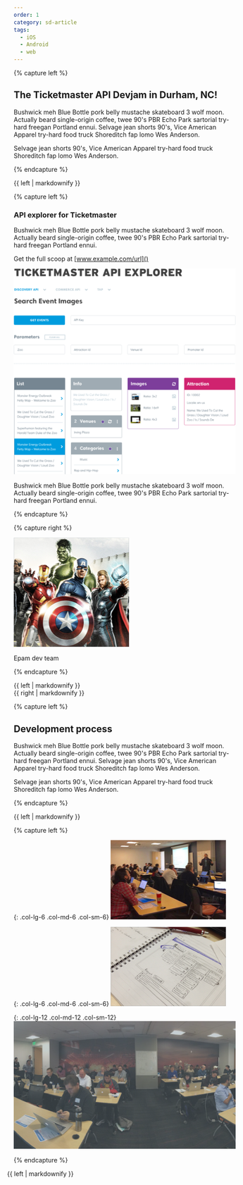 ```yaml
---
order: 1
category: sd-article
tags:
  - iOS
  - Android
  - web
---
```

 
{% capture left %}

## The Ticketmaster API Devjam in Durham, NC!

Bushwick meh Blue Bottle pork belly mustache skateboard 3 wolf moon.
Actually beard single-origin coffee, twee 90's PBR Echo Park sartorial
try-hard freegan Portland ennui. Selvage jean shorts 90's, Vice American
Apparel try-hard food truck Shoreditch fap lomo Wes Anderson.

Selvage jean shorts 90's, Vice American Apparel
try-hard food truck Shoreditch fap lomo Wes Anderson.

{% endcapture %}
<div class="col-lg-8 col-md-8 col-sm-8">{{ left | markdownify }}</div>

{% capture left %}
### API explorer for Ticketmaster

Bushwick meh Blue Bottle pork belly mustache skateboard 3 wolf moon.
Actually beard single-origin coffee, twee 90's PBR Echo Park
sartorial try-hard freegan Portland ennui.

Get the full scoop at [www.example.com/url]()

![Bitmap](/assets/img/partners/startups-development/bitmap@3x.png)

Bushwick meh Blue Bottle pork belly mustache skateboard 3 wolf moon.
Actually beard single-origin coffee, twee 90's PBR Echo Park sartorial
try-hard freegan Portland ennui.

{% endcapture %}

{% capture right %}

![Rectangle](/assets/img/partners/startups-development/rectangle-62.png)

Epam dev team

{% endcapture %}

<div class="col-lg-8 col-md-8 col-sm-8">{{ left | markdownify }}</div>
<div class="col-lg-4 col-md-4 col-sm-4">{{ right | markdownify }}</div>

{% capture left %}

## Development process

Bushwick meh Blue Bottle pork belly mustache skateboard 3 wolf moon. 
Actually beard single-origin coffee, twee 90's PBR Echo Park sartorial 
try-hard freegan Portland ennui. Selvage jean shorts 90's, Vice American 
Apparel try-hard food truck Shoreditch fap lomo Wes Anderson.

Selvage jean shorts 90's, Vice American Apparel try-hard 
food truck Shoreditch fap lomo Wes Anderson.

{% endcapture %}
<div class="col-lg-8 col-md-8 col-sm-8">{{ left | markdownify }}</div>


{% capture left %}

{: .col-lg-6 .col-md-6 .col-sm-6}
![](/assets/img/partners/startups-development/rectangle-333.png)

{: .col-lg-6 .col-md-6 .col-sm-6}
![](/assets/img/partners/startups-development/rectangle-444.png)

{: .col-lg-12 .col-md-12 .col-sm-12}
![](/assets/img/partners/startups-development/rectangle-175.png)

{% endcapture %}
<div class="col-lg-8 col-md-8 col-sm-8" style="margin-left:-15px; margin-right:-15px;">{{ left | markdownify }}</div>



